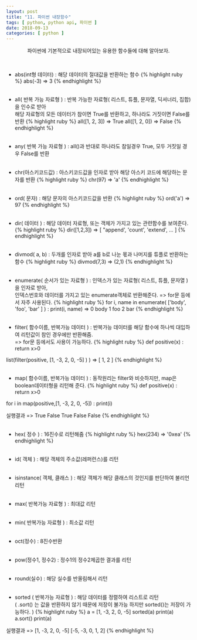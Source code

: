 ```yaml
---
layout: post
title: "11. 파이썬 내장함수"
tags: [ python, python api, 파이썬 ]
date: 2018-09-13
categories: [ python ]
---
```


<p align="center">
    파이썬에 기본적으로 내장되어있는 유용한 함수들에 대해 알아보자.
</p><br/>

- abs(int형 데이터)
: 해당 데이터의 절대값을 반환하는 함수 
{% highlight ruby %}
abs(-3)
=> 3
{% endhighlight %}
<br/><br/>

- all( 반복 가능 자료형 )
: 반복 가능한 자료형( 리스트, 튜플, 문자열, 딕셔너리, 집합)을 인수로 받아<br/>
해당 자료형의 모든 데이터가 참이면 True를 반환하고, 하나라도 거짓이면 False를 반환
{% highlight ruby %}
all([1, 2, 3]) 
=> True 
all([1, 2, 0]) 
=> False
{% endhighlight %}
<br/><br/>

- any( 반복 가능 자료형 )
: all()과 반대로 하나라도 참일경우 True, 모두 거짓일 경우 False를 반환
<br/><br/>

- chr(아스키코드값)
: 아스키코드값을 인자로 받아 해당 아스키 코드에 해당하는 문자를 반환
{% highlight ruby %}
chr(97) 
=> 'a'
{% endhighlight %}
<br/><br/>

- ord( 문자)
: 해당 문자의 아스키코드값을 반환
{% highlight ruby %}
ord('a') 
=> 97
{% endhighlight %}
<br/><br/>

- dir( 데이터 )
: 해당 데이터 자료형, 또는 객체가 가지고 있는 관련함수를 보여준다.
{% highlight ruby %}
dir([1,2,3]) 
=> [ "append', 'count', 'extend', ... ]
{% endhighlight %}
<br/><br/>

- divmod( a, b)
: 두개를 인자로 받아 a를 b로 나눈 몫과 나머지를 튜플로 반환하는 함수
{% highlight ruby %}
divmod(7,3) 
=> (2,1)
{% endhighlight %}
<br/><br/>

- enumerate( 순서가 있는 자료형 )
: 인덱스가 있는 자료형( 리스트, 튜플, 문자열 )을 인자로 받아,<br/>
인덱스번호와 데이터를 가지고 있는 enumerate객체로 반환해준다. => for문 등에서 자주 사용된다.
{% highlight ruby %}
for i, name in enumerate( ['body', 'foo', 'bar' ] ) :
	print(i, name)
=> 
0 body 
1 foo
2 bar
{% endhighlight %}
<br/><br/>

- filter( 함수이름, 반복가능 데이터 )
: 반복가능 데이터를 해당 함수에 하나씩 대입하여 리턴값이 참인 경우에만 반환해줌.<br/>
=> for문 등에서도 사용이 가능하다.
{% highlight ruby %}
def positive(x) :
	return x>0

list(filter(positive, [1, -3, 2, 0, -5] ) ) 
=> [ 1, 2 ]
{% endhighlight %}
<br/><br/>

- map( 함수이름, 반복가능 데이터 )
: 동작원리는 filter와 비슷하지만, map은 boolean데이터형을 리턴해 준다.
{% highlight ruby %}
def positive(x) :
	return x>0

for i in map(positive,[1, -3, 2, 0, -5]) :
    print(i)

실행결과 => 
True
False
True
False
False
{% endhighlight %}
<br/><br/>

- hex( 정수 )
: 16진수로 리턴해줌 
{% highlight ruby %}
hex(234) 
=> '0xea'
{% endhighlight %}
<br/><br/>

- id( 객체 )
: 해당 객체의 주소값(레퍼런스)를 리턴
<br/><br/>

- isinstance( 객체, 클래스 )
: 해당 객체가 해당 클래스의 것인지를 판단하여 불리언리턴
<br/><br/>

- max( 반복가능 자료형 )
: 최대값 리턴
<br/><br/>

- min( 반복가능 자료형 )
: 최소값 리턴
<br/><br/>

- oct(정수)
: 8진수반환
<br/><br/>

- pow(정수1, 정수2)
: 정수1의 정수2제곱한 결과를 리턴
<br/><br/>

- round(실수)
: 해당 실수를 반올림해서 리턴
<br/><br/>

- sorted ( 반복가능 자료형 )
: 해당 데이터를 정렬하여 리스트로 리턴<br/>
( .sort() 는 값을 반환하지 않기 때문에 저장이 불가능 하지만 sorted()는 저장이 가능하다. )
{% highlight ruby %}
a = [1, -3, 2, 0, -5]
sorted(a)
print(a)
a.sort()
print(a)

실행결과 =>
[1, -3, 2, 0, -5]
[-5, -3, 0, 1, 2]
{% endhighlight %}



<br/>